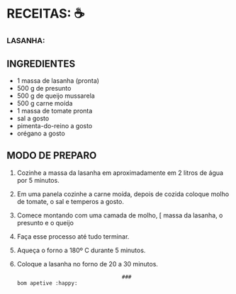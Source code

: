 # RECEITAS: :coffee:

###        LASANHA:

## INGREDIENTES

- 1 massa de lasanha (pronta)
- 500 g de presunto
- 500 g de queijo mussarela
- 500 g carne moída
- 1 massa de tomate pronta
- sal a gosto
- pimenta-do-reino a gosto
- orégano a gosto



## MODO DE PREPARO

1. Cozinhe a massa da lasanha em aproximadamente em 2 litros de água por 5 minutos.
2. Em uma panela cozinhe a carne moída, depois de cozida coloque molho de tomate, o sal e temperos a gosto.
3. Comece montando com uma camada de molho, [ massa da lasanha, o presunto e o queijo
4. Faça esse processo até tudo terminar.
5. Aqueça o forno a 180º C durante 5 minutos.
6. Coloque a lasanha no forno de 20 a 30 minutos.

                                        ###                                bom apetive :happy:



